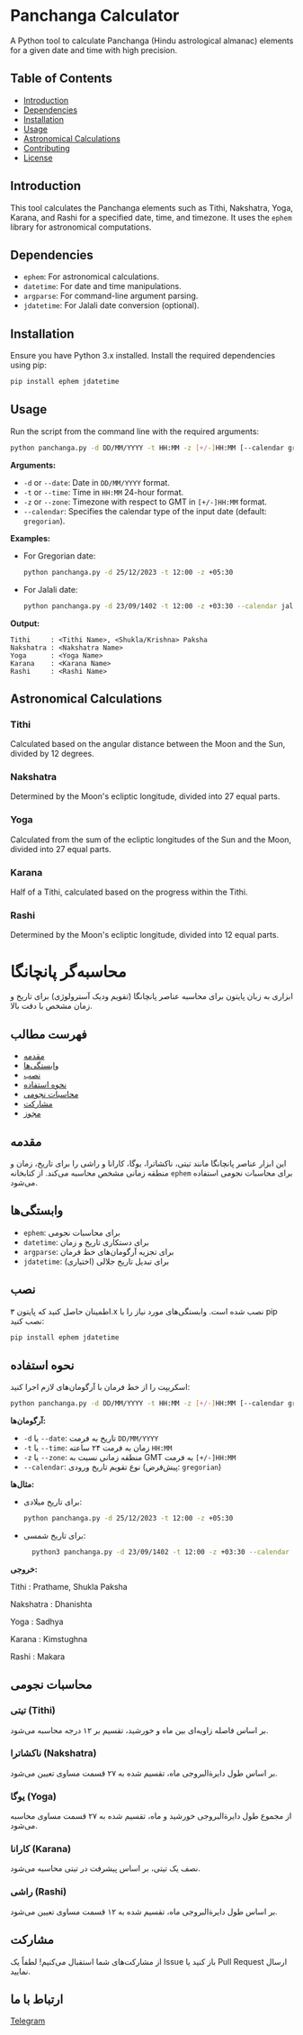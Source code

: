 # Panchanga Calculator

A Python tool to calculate Panchanga (Hindu astrological almanac) elements for a given date and time with high precision.

## Table of Contents

- [Introduction](#introduction)
- [Dependencies](#dependencies)
- [Installation](#installation)
- [Usage](#usage)
- [Astronomical Calculations](#astronomical-calculations)
- [Contributing](#contributing)
- [License](#license)

## Introduction

This tool calculates the Panchanga elements such as Tithi, Nakshatra, Yoga, Karana, and Rashi for a specified date, time, and timezone. It uses the `ephem` library for astronomical computations.

## Dependencies

- `ephem`: For astronomical calculations.
- `datetime`: For date and time manipulations.
- `argparse`: For command-line argument parsing.
- `jdatetime`: For Jalali date conversion (optional).

## Installation

Ensure you have Python 3.x installed. Install the required dependencies using pip:

```bash
pip install ephem jdatetime
```

## Usage

Run the script from the command line with the required arguments:

```bash
python panchanga.py -d DD/MM/YYYY -t HH:MM -z [+/-]HH:MM [--calendar gregorian|jalali]
```

**Arguments:**

- `-d` or `--date`: Date in `DD/MM/YYYY` format.
- `-t` or `--time`: Time in `HH:MM` 24-hour format.
- `-z` or `--zone`: Timezone with respect to GMT in `[+/-]HH:MM` format.
- `--calendar`: Specifies the calendar type of the input date (default: `gregorian`).

**Examples:**

- For Gregorian date:
  ```bash
  python panchanga.py -d 25/12/2023 -t 12:00 -z +05:30
  ```

- For Jalali date:
  ```bash
  python panchanga.py -d 23/09/1402 -t 12:00 -z +03:30 --calendar jalali
  ```

**Output:**

```
Tithi     : <Tithi Name>, <Shukla/Krishna> Paksha
Nakshatra : <Nakshatra Name>
Yoga      : <Yoga Name>
Karana    : <Karana Name>
Rashi     : <Rashi Name>
```

## Astronomical Calculations

### Tithi

Calculated based on the angular distance between the Moon and the Sun, divided by 12 degrees.

### Nakshatra

Determined by the Moon's ecliptic longitude, divided into 27 equal parts.

### Yoga

Calculated from the sum of the ecliptic longitudes of the Sun and the Moon, divided into 27 equal parts.

### Karana

Half of a Tithi, calculated based on the progress within the Tithi.

### Rashi

Determined by the Moon's ecliptic longitude, divided into 12 equal parts.


# محاسبه‌گر پانچانگا

ابزاری به زبان پایتون برای محاسبه عناصر پانچانگا (تقویم ودیک آسترولوژی) برای تاریخ و زمان مشخص با دقت بالا.

## فهرست مطالب

- [مقدمه](#مقدمه)
- [وابستگی‌ها](#وابستگیها)
- [نصب](#نصب)
- [نحوه استفاده](#نحوه-استفاده)
- [محاسبات نجومی](#محاسبات-نجومی)
- [مشارکت](#مشارکت)
- [مجوز](#مجوز)

## مقدمه

این ابزار عناصر پانچانگا مانند تیتی، ناکشاترا، یوگا، کارانا و راشی را برای تاریخ، زمان و منطقه زمانی مشخص محاسبه می‌کند. از کتابخانه `ephem` برای محاسبات نجومی استفاده می‌شود.

## وابستگی‌ها

- `ephem`: برای محاسبات نجومی
- `datetime`: برای دستکاری تاریخ و زمان
- `argparse`: برای تجزیه آرگومان‌های خط فرمان
- `jdatetime`: برای تبدیل تاریخ جلالی (اختیاری)

## نصب

اطمینان حاصل کنید که پایتون ۳.x نصب شده است. وابستگی‌های مورد نیاز را با pip نصب کنید:

```bash
pip install ephem jdatetime
```

## نحوه استفاده

اسکریپت را از خط فرمان با آرگومان‌های لازم اجرا کنید:

```bash
python panchanga.py -d DD/MM/YYYY -t HH:MM -z [+/-]HH:MM [--calendar gregorian|jalali]
```

**آرگومان‌ها:**

- `-d` یا `--date`: تاریخ به فرمت `DD/MM/YYYY`
- `-t` یا `--time`: زمان به فرمت ۲۴ ساعته `HH:MM`
- `-z` یا `--zone`: منطقه زمانی نسبت به GMT به فرمت `[+/-]HH:MM`
- `--calendar`: نوع تقویم تاریخ ورودی (پیش‌فرض: `gregorian`)

**مثال‌ها:**

- برای تاریخ میلادی:
  ```bash
  python panchanga.py -d 25/12/2023 -t 12:00 -z +05:30
  ```

- برای تاریخ شمسی:
  ```bash
    python3 panchanga.py -d 23/09/1402 -t 12:00 -z +03:30 --calendar jalali
  ```

**خروجی:**

Tithi     : Prathame, Shukla Paksha

Nakshatra : Dhanishta

Yoga      : Sadhya

Karana    : Kimstughna

Rashi     : Makara

## محاسبات نجومی

### تیتی (Tithi)
بر اساس فاصله زاویه‌ای بین ماه و خورشید، تقسیم بر ۱۲ درجه محاسبه می‌شود.

### ناکشاترا (Nakshatra)
بر اساس طول دایرة‌البروجی ماه، تقسیم شده به ۲۷ قسمت مساوی تعیین می‌شود.

### یوگا (Yoga)
از مجموع طول دایرة‌البروجی خورشید و ماه، تقسیم شده به ۲۷ قسمت مساوی محاسبه می‌شود.

### کارانا (Karana)
نصف یک تیتی، بر اساس پیشرفت در تیتی محاسبه می‌شود.

### راشی (Rashi)
بر اساس طول دایرة‌البروجی ماه، تقسیم شده به ۱۲ قسمت مساوی تعیین می‌شود.

## مشارکت

از مشارکت‌های شما استقبال می‌کنیم! لطفاً یک Issue باز کنید یا Pull Request ارسال نمایید.

## ارتباط با ما
[Telegram](https://t.me/samanesmaeil)